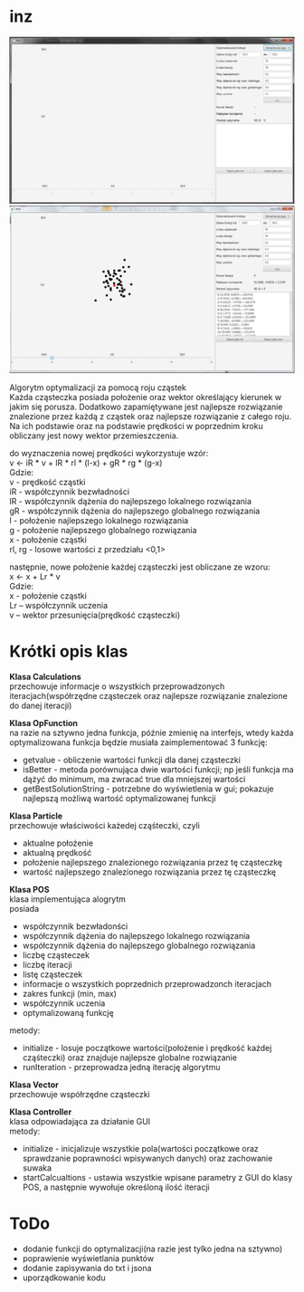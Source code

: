# inz
![alt text](https://github.com/krysztok/inz/blob/main/screen-gui1.png)
![alt text](https://github.com/krysztok/inz/blob/main/screen-gui2.png)

Algorytm optymalizacji za pomocą roju cząstek<br/>
Każda cząsteczka posiada położenie oraz wektor określający kierunek w jakim się porusza. Dodatkowo zapamiętywane jest najlepsze rozwiązanie znalezione przez każdą z cząstek oraz najlepsze rozwiązanie z całego roju. Na ich podstawie oraz na podstawie prędkości w poprzednim kroku obliczany jest nowy wektor przemieszczenia. 

do wyznaczenia nowej prędkości wykorzystuje wzór:<br/>
v <- iR * v + lR * rl * (l-x) + gR * rg * (g-x)<br/>
Gdzie:<br/>
	v - prędkość cząstki<br/>
	iR - współczynnik bezwładności<br/>
	lR - współczynnik dążenia do najlepszego lokalnego rozwiązania<br/>
	gR - współczynnik dążenia do najlepszego globalnego rozwiązania<br/>
	l - położenie najlepszego lokalnego rozwiązania<br/>
	g - położenie najlepszego globalnego rozwiązania<br/>
	x - położenie cząstki<br/>
	rl, rg - losowe wartości z przedziału <0,1><br/>

następnie, nowe położenie każdej cząsteczki jest obliczane ze wzoru:<br/>
x <- x + Lr * v<br/>
Gdzie:<br/>
	x - położenie cząstki <br/>
	Lr – współczynnik uczenia<br/>
	v – wektor przesunięcia(prędkość cząsteczki)<br/>


# Krótki opis klas
**Klasa Calculations**<br/>
przechowuje informacje o wszystkich przeprowadzonych iteracjach(współrzędne cząsteczek oraz najlepsze rozwiązanie znalezione do danej iteracji)

**Klasa OpFunction**<br/>
na razie na sztywno jedna funkcja, późnie zmienię na interfejs, wtedy każda optymalizowana funkcja będzie musiała zaimplementować 3 funkcję:<br/>
- getvalue - obliczenie wartości funkcji dla danej cząsteczki<br/>
- isBetter - metoda porównująca dwie wartości funkcji; np jeśli funkcja ma dążyć do minimum, ma zwracać true dla mniejszej wartości<br/>
- getBestSolutionString - potrzebne do wyświetlenia w gui; pokazuje najlepszą możliwą wartość optymalizowanej funkcji

**Klasa Particle**<br/>
przechowuje właściwości każedej cząśteczki, czyli<br/>
- aktualne położenie<br/>
- aktualną prędkość<br/>
- położenie najlepszego znalezionego rozwiązania przez tę cząsteczkę<br/>
- wartość najlepszego znalezionego rozwiązania przez tę cząsteczkę

**Klasa POS**<br/>
klasa implementująca alogrytm <br/>
posiada<br/>
- współczynnik bezwładonści<br/>
- współczynnik dążenia do najlepszego lokalnego rozwiązania<br/>
- współczynnik dążenia do najlepszego globalnego rozwiązania<br/>
- liczbę cząsteczek<br/>
- liczbę iteracji<br/>
- listę cząsteczek<br/>
- informacje o wszystkich poprzednich przeprowadzonch iteracjach<br/>
- zakres funkcji (min, max)<br/>
- współczynnik uczenia<br/>
- optymalizowaną funkcję

metody:<br/>
- initialize - losuje początkowe wartości(położenie i prędkość każdej cząśteczki) oraz znajduje najlepsze globalne rozwiązanie<br/>
- runIteration - przeprowadza jedną iterację algorytmu<br/>

**Klasa Vector**<br/>
przechowuje współrzędne cząsteczki<br/>

**Klasa Controller**<br/>
klasa odpowiadająca za działanie GUI<br/>
metody:<br/>
- initialize - inicjalizuje wszystkie pola(wartości początkowe oraz sprawdzanie poprawności wpisywanych danych) oraz zachowanie suwaka<br/>
- startCalcualtions - ustawia wszystkie wpisane parametry z GUI do klasy POS, a następnie wywołuje określoną ilość iteracji<br/>

# ToDo<br/>
- dodanie funkcji do optymalizacji(na razie jest tylko jedna na sztywno)<br/>
- poprawienie wyświetlania punktów<br/>
- dodanie zapisywania do txt i jsona<br/>
- uporządkowanie kodu